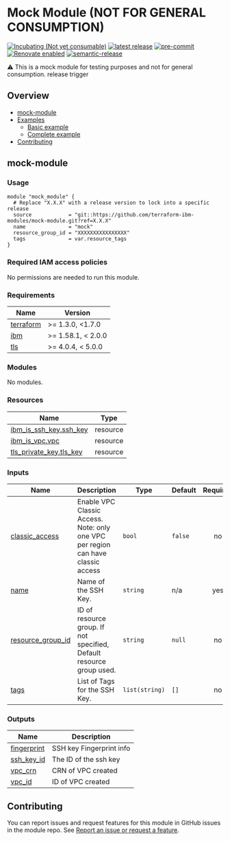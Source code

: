 <!-- Update the title to match the module name and add a description -->
# Mock Module (NOT FOR GENERAL CONSUMPTION)

[![Incubating (Not yet consumable)](https://img.shields.io/badge/status-Incubating%20(Not%20yet%20consumable)-red)](https://terraform-ibm-modules.github.io/documentation/#/badge-status)
[![latest release](https://img.shields.io/github/v/release/terraform-ibm-modules/mock-module?logo=GitHub&sort=semver)](https://github.com/terraform-ibm-modules/mock-module/releases/latest)
[![pre-commit](https://img.shields.io/badge/pre--commit-enabled-brightgreen?logo=pre-commit&logoColor=white)](https://github.com/pre-commit/pre-commit)
[![Renovate enabled](https://img.shields.io/badge/renovate-enabled-brightgreen.svg)](https://renovatebot.com/)
[![semantic-release](https://img.shields.io/badge/%20%20%F0%9F%93%A6%F0%9F%9A%80-semantic--release-e10079.svg)](https://github.com/semantic-release/semantic-release)


:warning: This is a mock module for testing purposes and not for general consumption.
release trigger

<!-- Below content is automatically populated via pre-commit hook -->
<!-- BEGIN OVERVIEW HOOK -->
## Overview
* [mock-module](#mock-module)
* [Examples](./examples)
    * [Basic example](./examples/basic)
    * [Complete example](./examples/complete)
* [Contributing](#contributing)
<!-- END OVERVIEW HOOK -->

<!-- This heading should always match the name of the root level module (aka the repo name) -->
## mock-module

### Usage

<!--
Add an example of the use of the module in the following code block.

Use real values instead of "var.<var_name>" or other placeholder values
unless real values don't help users know what to change.
-->

```hcl
module "mock_module" {
  # Replace "X.X.X" with a release version to lock into a specific release
  source            = "git::https://github.com/terraform-ibm-modules/mock-module.git?ref=X.X.X"
  name              = "mock"
  resource_group_id = "XXXXXXXXXXXXXXXX"
  tags              = var.resource_tags
}
```

### Required IAM access policies

No permissions are needed to run this module.

<!-- Below content is automatically populated via pre-commit hook -->
<!-- BEGINNING OF PRE-COMMIT-TERRAFORM DOCS HOOK -->
### Requirements

| Name | Version |
|------|---------|
| <a name="requirement_terraform"></a> [terraform](#requirement\_terraform) | >= 1.3.0, <1.7.0 |
| <a name="requirement_ibm"></a> [ibm](#requirement\_ibm) | >= 1.58.1, < 2.0.0 |
| <a name="requirement_tls"></a> [tls](#requirement\_tls) | >= 4.0.4, < 5.0.0 |

### Modules

No modules.

### Resources

| Name | Type |
|------|------|
| [ibm_is_ssh_key.ssh_key](https://registry.terraform.io/providers/ibm-cloud/ibm/latest/docs/resources/is_ssh_key) | resource |
| [ibm_is_vpc.vpc](https://registry.terraform.io/providers/ibm-cloud/ibm/latest/docs/resources/is_vpc) | resource |
| [tls_private_key.tls_key](https://registry.terraform.io/providers/hashicorp/tls/latest/docs/resources/private_key) | resource |

### Inputs

| Name | Description | Type | Default | Required |
|------|-------------|------|---------|:--------:|
| <a name="input_classic_access"></a> [classic\_access](#input\_classic\_access) | Enable VPC Classic Access. Note: only one VPC per region can have classic access | `bool` | `false` | no |
| <a name="input_name"></a> [name](#input\_name) | Name of the SSH Key. | `string` | n/a | yes |
| <a name="input_resource_group_id"></a> [resource\_group\_id](#input\_resource\_group\_id) | ID of resource group. If not specified, Default resource group used. | `string` | `null` | no |
| <a name="input_tags"></a> [tags](#input\_tags) | List of Tags for the SSH Key. | `list(string)` | `[]` | no |

### Outputs

| Name | Description |
|------|-------------|
| <a name="output_fingerprint"></a> [fingerprint](#output\_fingerprint) | SSH key Fingerprint info |
| <a name="output_ssh_key_id"></a> [ssh\_key\_id](#output\_ssh\_key\_id) | The ID of the ssh key |
| <a name="output_vpc_crn"></a> [vpc\_crn](#output\_vpc\_crn) | CRN of VPC created |
| <a name="output_vpc_id"></a> [vpc\_id](#output\_vpc\_id) | ID of VPC created |
<!-- END OF PRE-COMMIT-TERRAFORM DOCS HOOK -->

<!-- Leave this section as is so that your module has a link to local development environment set up steps for contributors to follow -->
## Contributing

You can report issues and request features for this module in GitHub issues in the module repo. See [Report an issue or request a feature](https://github.com/terraform-ibm-modules/.github/blob/main/.github/SUPPORT.md).
